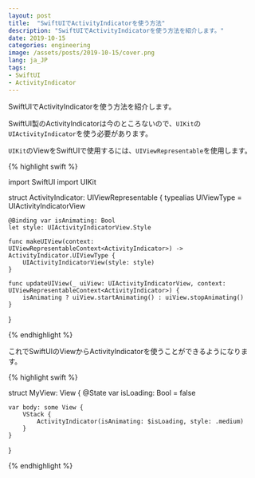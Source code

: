 ```yaml
---
layout: post
title:  "SwiftUIでActivityIndicatorを使う方法"
description: "SwiftUIでActivityIndicatorを使う方法を紹介します。"
date: 2019-10-15
categories: engineering
image: /assets/posts/2019-10-15/cover.png
lang: ja_JP
tags:
- SwiftUI
- ActivityIndicator
---
```


SwiftUIでActivityIndicatorを使う方法を紹介します。

SwiftUI製のActivityIndicatorは今のところないので、`UIKit`の`UIActivityIndicator`を使う必要があります。

`UIKit`のViewをSwiftUIで使用するには、`UIViewRepresentable`を使用します。

{% highlight swift %}

import SwiftUI
import UIKit

struct ActivityIndicator: UIViewRepresentable {
    typealias UIViewType = UIActivityIndicatorView

    @Binding var isAnimating: Bool
    let style: UIActivityIndicatorView.Style

    func makeUIView(context: UIViewRepresentableContext<ActivityIndicator>) -> ActivityIndicator.UIViewType {
        UIActivityIndicatorView(style: style)
    }

    func updateUIView(_ uiView: UIActivityIndicatorView, context: UIViewRepresentableContext<ActivityIndicator>) {
        isAnimating ? uiView.startAnimating() : uiView.stopAnimating()
    }
}

{% endhighlight %}

これでSwiftUIのViewからActivityIndicatorを使うことができるようになります。

{% highlight swift %}

struct MyView: View {
    @State var isLoading: Bool = false

    var body: some View {
        VStack {
            ActivityIndicator(isAnimating: $isLoading, style: .medium)
        }
    }
}

{% endhighlight %}